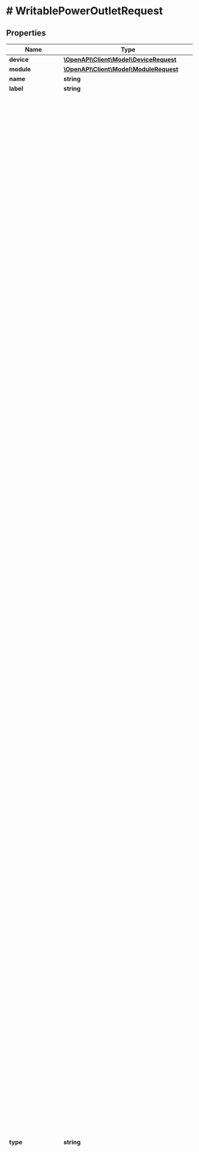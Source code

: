 # # WritablePowerOutletRequest

## Properties

Name | Type | Description | Notes
------------ | ------------- | ------------- | -------------
**device** | [**\OpenAPI\Client\Model\DeviceRequest**](DeviceRequest.md) |  |
**module** | [**\OpenAPI\Client\Model\ModuleRequest**](ModuleRequest.md) |  | [optional]
**name** | **string** |  |
**label** | **string** | Physical label | [optional]
**type** | **string** | Physical port type  * &#x60;iec-60320-c5&#x60; - C5 * &#x60;iec-60320-c7&#x60; - C7 * &#x60;iec-60320-c13&#x60; - C13 * &#x60;iec-60320-c15&#x60; - C15 * &#x60;iec-60320-c19&#x60; - C19 * &#x60;iec-60320-c21&#x60; - C21 * &#x60;iec-60309-p-n-e-4h&#x60; - P+N+E 4H * &#x60;iec-60309-p-n-e-6h&#x60; - P+N+E 6H * &#x60;iec-60309-p-n-e-9h&#x60; - P+N+E 9H * &#x60;iec-60309-2p-e-4h&#x60; - 2P+E 4H * &#x60;iec-60309-2p-e-6h&#x60; - 2P+E 6H * &#x60;iec-60309-2p-e-9h&#x60; - 2P+E 9H * &#x60;iec-60309-3p-e-4h&#x60; - 3P+E 4H * &#x60;iec-60309-3p-e-6h&#x60; - 3P+E 6H * &#x60;iec-60309-3p-e-9h&#x60; - 3P+E 9H * &#x60;iec-60309-3p-n-e-4h&#x60; - 3P+N+E 4H * &#x60;iec-60309-3p-n-e-6h&#x60; - 3P+N+E 6H * &#x60;iec-60309-3p-n-e-9h&#x60; - 3P+N+E 9H * &#x60;iec-60906-1&#x60; - IEC 60906-1 * &#x60;nbr-14136-10a&#x60; - 2P+T 10A (NBR 14136) * &#x60;nbr-14136-20a&#x60; - 2P+T 20A (NBR 14136) * &#x60;nema-1-15r&#x60; - NEMA 1-15R * &#x60;nema-5-15r&#x60; - NEMA 5-15R * &#x60;nema-5-20r&#x60; - NEMA 5-20R * &#x60;nema-5-30r&#x60; - NEMA 5-30R * &#x60;nema-5-50r&#x60; - NEMA 5-50R * &#x60;nema-6-15r&#x60; - NEMA 6-15R * &#x60;nema-6-20r&#x60; - NEMA 6-20R * &#x60;nema-6-30r&#x60; - NEMA 6-30R * &#x60;nema-6-50r&#x60; - NEMA 6-50R * &#x60;nema-10-30r&#x60; - NEMA 10-30R * &#x60;nema-10-50r&#x60; - NEMA 10-50R * &#x60;nema-14-20r&#x60; - NEMA 14-20R * &#x60;nema-14-30r&#x60; - NEMA 14-30R * &#x60;nema-14-50r&#x60; - NEMA 14-50R * &#x60;nema-14-60r&#x60; - NEMA 14-60R * &#x60;nema-15-15r&#x60; - NEMA 15-15R * &#x60;nema-15-20r&#x60; - NEMA 15-20R * &#x60;nema-15-30r&#x60; - NEMA 15-30R * &#x60;nema-15-50r&#x60; - NEMA 15-50R * &#x60;nema-15-60r&#x60; - NEMA 15-60R * &#x60;nema-l1-15r&#x60; - NEMA L1-15R * &#x60;nema-l5-15r&#x60; - NEMA L5-15R * &#x60;nema-l5-20r&#x60; - NEMA L5-20R * &#x60;nema-l5-30r&#x60; - NEMA L5-30R * &#x60;nema-l5-50r&#x60; - NEMA L5-50R * &#x60;nema-l6-15r&#x60; - NEMA L6-15R * &#x60;nema-l6-20r&#x60; - NEMA L6-20R * &#x60;nema-l6-30r&#x60; - NEMA L6-30R * &#x60;nema-l6-50r&#x60; - NEMA L6-50R * &#x60;nema-l10-30r&#x60; - NEMA L10-30R * &#x60;nema-l14-20r&#x60; - NEMA L14-20R * &#x60;nema-l14-30r&#x60; - NEMA L14-30R * &#x60;nema-l14-50r&#x60; - NEMA L14-50R * &#x60;nema-l14-60r&#x60; - NEMA L14-60R * &#x60;nema-l15-20r&#x60; - NEMA L15-20R * &#x60;nema-l15-30r&#x60; - NEMA L15-30R * &#x60;nema-l15-50r&#x60; - NEMA L15-50R * &#x60;nema-l15-60r&#x60; - NEMA L15-60R * &#x60;nema-l21-20r&#x60; - NEMA L21-20R * &#x60;nema-l21-30r&#x60; - NEMA L21-30R * &#x60;nema-l22-30r&#x60; - NEMA L22-30R * &#x60;CS6360C&#x60; - CS6360C * &#x60;CS6364C&#x60; - CS6364C * &#x60;CS8164C&#x60; - CS8164C * &#x60;CS8264C&#x60; - CS8264C * &#x60;CS8364C&#x60; - CS8364C * &#x60;CS8464C&#x60; - CS8464C * &#x60;ita-e&#x60; - ITA Type E (CEE 7/5) * &#x60;ita-f&#x60; - ITA Type F (CEE 7/3) * &#x60;ita-g&#x60; - ITA Type G (BS 1363) * &#x60;ita-h&#x60; - ITA Type H * &#x60;ita-i&#x60; - ITA Type I * &#x60;ita-j&#x60; - ITA Type J * &#x60;ita-k&#x60; - ITA Type K * &#x60;ita-l&#x60; - ITA Type L (CEI 23-50) * &#x60;ita-m&#x60; - ITA Type M (BS 546) * &#x60;ita-n&#x60; - ITA Type N * &#x60;ita-o&#x60; - ITA Type O * &#x60;ita-multistandard&#x60; - ITA Multistandard * &#x60;usb-a&#x60; - USB Type A * &#x60;usb-micro-b&#x60; - USB Micro B * &#x60;usb-c&#x60; - USB Type C * &#x60;molex-micro-fit-1x2&#x60; - Molex Micro-Fit 1x2 * &#x60;molex-micro-fit-2x2&#x60; - Molex Micro-Fit 2x2 * &#x60;molex-micro-fit-2x4&#x60; - Molex Micro-Fit 2x4 * &#x60;dc-terminal&#x60; - DC Terminal * &#x60;hdot-cx&#x60; - HDOT Cx * &#x60;saf-d-grid&#x60; - Saf-D-Grid * &#x60;neutrik-powercon-20a&#x60; - Neutrik powerCON (20A) * &#x60;neutrik-powercon-32a&#x60; - Neutrik powerCON (32A) * &#x60;neutrik-powercon-true1&#x60; - Neutrik powerCON TRUE1 * &#x60;neutrik-powercon-true1-top&#x60; - Neutrik powerCON TRUE1 TOP * &#x60;ubiquiti-smartpower&#x60; - Ubiquiti SmartPower * &#x60;hardwired&#x60; - Hardwired * &#x60;other&#x60; - Other | [optional]
**power_port** | [**\OpenAPI\Client\Model\PowerPortRequest**](PowerPortRequest.md) |  | [optional]
**feed_leg** | **string** | Phase (for three-phase feeds)  * &#x60;A&#x60; - A * &#x60;B&#x60; - B * &#x60;C&#x60; - C | [optional]
**description** | **string** |  | [optional]
**mark_connected** | **bool** | Treat as if a cable is connected | [optional]
**tags** | [**\OpenAPI\Client\Model\NestedTagRequest[]**](NestedTagRequest.md) |  | [optional]
**custom_fields** | **array<string,mixed>** |  | [optional]

[[Back to Model list]](../../README.md#models) [[Back to API list]](../../README.md#endpoints) [[Back to README]](../../README.md)
